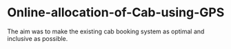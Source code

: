# Online-allocation-of-Cab-using-GPS
The aim was to make the existing cab booking system as optimal and inclusive as possible.
